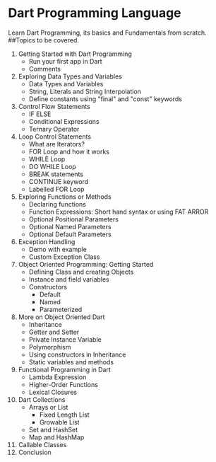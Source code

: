 # Dart Programming Language
Learn Dart Programming, its basics and Fundamentals from scratch.
##Topics to be covered.
1. Getting Started with Dart Programming
    - Run your first app in Dart
    - Comments
2. Exploring Data Types and Variables 
    - Data Types and Variables
    - String, Literals and String Interpolation
    - Define constants using "final" and "const" keywords
3. Control Flow Statements 
    - IF ELSE 
    - Conditional Expressions
    - Ternary Operator 
4. Loop Control Statements 
    - What are Iterators?
    - FOR Loop and how it works
    - WHILE Loop
    - DO WHILE Loop 
    - BREAK statements 
    - CONTINUE keyword 
    - Labelled FOR Loop 
5. Exploring Functions or Methods 
    - Declaring functions 
    - Function Expressions: Short hand syntax or using FAT ARROR 
    - Optional Positional Parameters 
    - Optional Named Parameters 
    - Optional Default Parameters 
6. Exception Handling
    - Demo with example
    - Custom Exception Class 
7. Object Oriented Programming: Getting Started 
    - Defining Class and creating Objects
    - Instance and field variables 
    - Constructors
      - Default
      - Named
      - Parameterized 
8. More on Object Oriented Dart 
    - Inheritance
    - Getter and Setter
    - Private Instance Variable 
    - Polymorphism 
    - Using constructors in Inheritance
    - Static variables and methods 
9. Functional Programming in Dart
    - Lambda Expression
    - Higher-Order Functions
    - Lexical Closures 
10. Dart Collections 
    - Arrays or List
        - Fixed Length List
        - Growable List
    - Set and HashSet 
    - Map and HashMap 
11. Callable Classes 
12. Conclusion 
